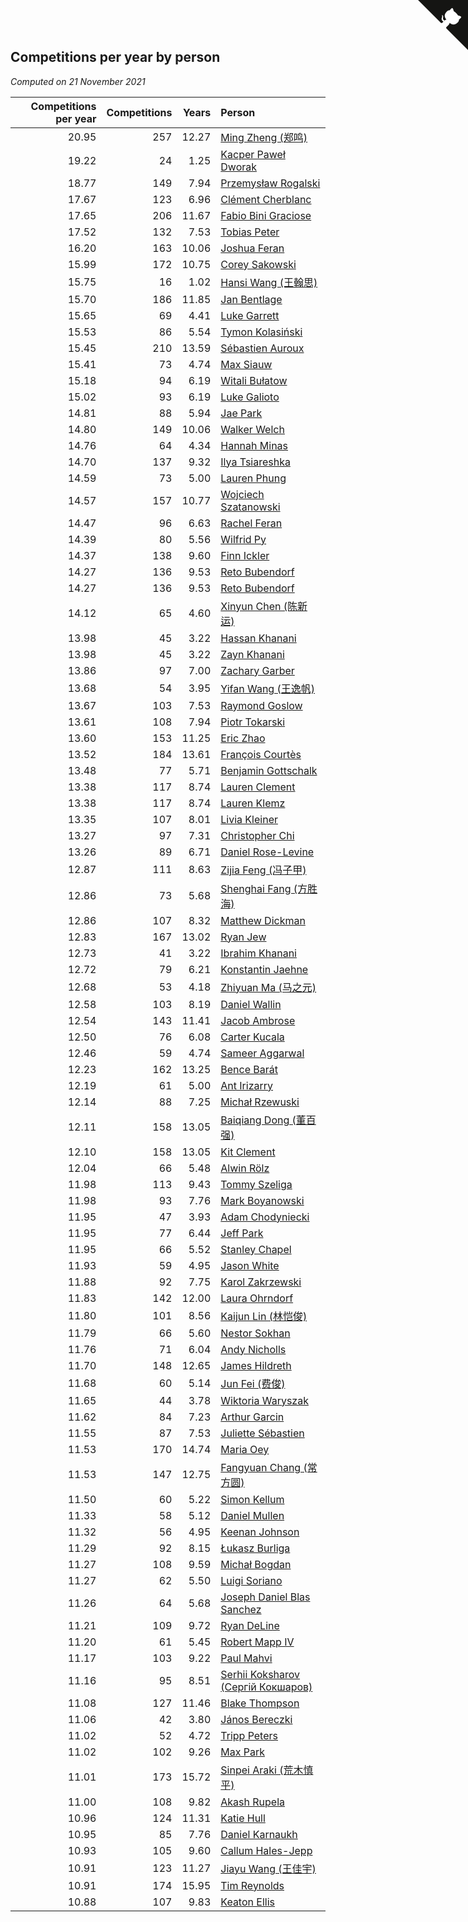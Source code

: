 ## Competitions per year by person

*Computed on 21 November 2021*

| Competitions per year | Competitions | Years | Person |
| ---: | ---: | ---: | :--- |
| 20.95 | 257 | 12.27 | [Ming Zheng (郑鸣)](https://www.worldcubeassociation.org/persons/2009ZHEN11) |
| 19.22 | 24 | 1.25 | [Kacper Paweł Dworak](https://www.worldcubeassociation.org/persons/2020DWOR01) |
| 18.77 | 149 | 7.94 | [Przemysław Rogalski](https://www.worldcubeassociation.org/persons/2013ROGA02) |
| 17.67 | 123 | 6.96 | [Clément Cherblanc](https://www.worldcubeassociation.org/persons/2014CHER05) |
| 17.65 | 206 | 11.67 | [Fabio Bini Graciose](https://www.worldcubeassociation.org/persons/2010GRAC02) |
| 17.52 | 132 | 7.53 | [Tobias Peter](https://www.worldcubeassociation.org/persons/2014PETE03) |
| 16.20 | 163 | 10.06 | [Joshua Feran](https://www.worldcubeassociation.org/persons/2011FERA01) |
| 15.99 | 172 | 10.75 | [Corey Sakowski](https://www.worldcubeassociation.org/persons/2011SAKO01) |
| 15.75 | 16 | 1.02 | [Hansi Wang (王翰思)](https://www.worldcubeassociation.org/persons/2020WANG19) |
| 15.70 | 186 | 11.85 | [Jan Bentlage](https://www.worldcubeassociation.org/persons/2010BENT01) |
| 15.65 | 69 | 4.41 | [Luke Garrett](https://www.worldcubeassociation.org/persons/2017GARR05) |
| 15.53 | 86 | 5.54 | [Tymon Kolasiński](https://www.worldcubeassociation.org/persons/2016KOLA02) |
| 15.45 | 210 | 13.59 | [Sébastien Auroux](https://www.worldcubeassociation.org/persons/2008AURO01) |
| 15.41 | 73 | 4.74 | [Max Siauw](https://www.worldcubeassociation.org/persons/2017SIAU02) |
| 15.18 | 94 | 6.19 | [Witali Bułatow](https://www.worldcubeassociation.org/persons/2015BUAT01) |
| 15.02 | 93 | 6.19 | [Luke Galioto](https://www.worldcubeassociation.org/persons/2015GALI02) |
| 14.81 | 88 | 5.94 | [Jae Park](https://www.worldcubeassociation.org/persons/2015PARK24) |
| 14.80 | 149 | 10.06 | [Walker Welch](https://www.worldcubeassociation.org/persons/2011WELC01) |
| 14.76 | 64 | 4.34 | [Hannah Minas](https://www.worldcubeassociation.org/persons/2017MINA04) |
| 14.70 | 137 | 9.32 | [Ilya Tsiareshka](https://www.worldcubeassociation.org/persons/2012TERE01) |
| 14.59 | 73 | 5.00 | [Lauren Phung](https://www.worldcubeassociation.org/persons/2016PHUN02) |
| 14.57 | 157 | 10.77 | [Wojciech Szatanowski](https://www.worldcubeassociation.org/persons/2011SZAT01) |
| 14.47 | 96 | 6.63 | [Rachel Feran](https://www.worldcubeassociation.org/persons/2015FERA01) |
| 14.39 | 80 | 5.56 | [Wilfrid Py](https://www.worldcubeassociation.org/persons/2016PYWI01) |
| 14.37 | 138 | 9.60 | [Finn Ickler](https://www.worldcubeassociation.org/persons/2012ICKL01) |
| 14.27 | 136 | 9.53 | [Reto Bubendorf](https://www.worldcubeassociation.org/persons/2012BUBE01) |
| 14.27 | 136 | 9.53 | [Reto Bubendorf](https://www.worldcubeassociation.org/persons/2012BUBE01) |
| 14.12 | 65 | 4.60 | [Xinyun Chen (陈新运)](https://www.worldcubeassociation.org/persons/2017CHEN36) |
| 13.98 | 45 | 3.22 | [Hassan Khanani](https://www.worldcubeassociation.org/persons/2018KHAN26) |
| 13.98 | 45 | 3.22 | [Zayn Khanani](https://www.worldcubeassociation.org/persons/2018KHAN28) |
| 13.86 | 97 | 7.00 | [Zachary Garber](https://www.worldcubeassociation.org/persons/2014GARB01) |
| 13.68 | 54 | 3.95 | [Yifan Wang (王逸帆)](https://www.worldcubeassociation.org/persons/2017WANY29) |
| 13.67 | 103 | 7.53 | [Raymond Goslow](https://www.worldcubeassociation.org/persons/2014GOSL01) |
| 13.61 | 108 | 7.94 | [Piotr Tokarski](https://www.worldcubeassociation.org/persons/2013TOKA01) |
| 13.60 | 153 | 11.25 | [Eric Zhao](https://www.worldcubeassociation.org/persons/2010ZHAO19) |
| 13.52 | 184 | 13.61 | [François Courtès](https://www.worldcubeassociation.org/persons/2008COUR01) |
| 13.48 | 77 | 5.71 | [Benjamin Gottschalk](https://www.worldcubeassociation.org/persons/2016GOTT01) |
| 13.38 | 117 | 8.74 | [Lauren Clement](https://www.worldcubeassociation.org/persons/2013KLEM01) |
| 13.38 | 117 | 8.74 | [Lauren Klemz](https://www.worldcubeassociation.org/persons/2013KLEM01) |
| 13.35 | 107 | 8.01 | [Livia Kleiner](https://www.worldcubeassociation.org/persons/2013KLEI03) |
| 13.27 | 97 | 7.31 | [Christopher Chi](https://www.worldcubeassociation.org/persons/2014CHIC01) |
| 13.26 | 89 | 6.71 | [Daniel Rose-Levine](https://www.worldcubeassociation.org/persons/2015ROSE01) |
| 12.87 | 111 | 8.63 | [Zijia Feng (冯子甲)](https://www.worldcubeassociation.org/persons/2013FENG02) |
| 12.86 | 73 | 5.68 | [Shenghai Fang (方胜海)](https://www.worldcubeassociation.org/persons/2016FANG01) |
| 12.86 | 107 | 8.32 | [Matthew Dickman](https://www.worldcubeassociation.org/persons/2013DICK01) |
| 12.83 | 167 | 13.02 | [Ryan Jew](https://www.worldcubeassociation.org/persons/2008JEWR01) |
| 12.73 | 41 | 3.22 | [Ibrahim Khanani](https://www.worldcubeassociation.org/persons/2018KHAN27) |
| 12.72 | 79 | 6.21 | [Konstantin Jaehne](https://www.worldcubeassociation.org/persons/2015JAEH01) |
| 12.68 | 53 | 4.18 | [Zhiyuan Ma (马之元)](https://www.worldcubeassociation.org/persons/2017MAZH04) |
| 12.58 | 103 | 8.19 | [Daniel Wallin](https://www.worldcubeassociation.org/persons/2013WALL03) |
| 12.54 | 143 | 11.41 | [Jacob Ambrose](https://www.worldcubeassociation.org/persons/2010AMBR01) |
| 12.50 | 76 | 6.08 | [Carter Kucala](https://www.worldcubeassociation.org/persons/2015KUCA01) |
| 12.46 | 59 | 4.74 | [Sameer Aggarwal](https://www.worldcubeassociation.org/persons/2017AGGA01) |
| 12.23 | 162 | 13.25 | [Bence Barát](https://www.worldcubeassociation.org/persons/2008BARA01) |
| 12.19 | 61 | 5.00 | [Ant Irizarry](https://www.worldcubeassociation.org/persons/2016IRIZ02) |
| 12.14 | 88 | 7.25 | [Michał Rzewuski](https://www.worldcubeassociation.org/persons/2014RZEW01) |
| 12.11 | 158 | 13.05 | [Baiqiang Dong (董百强)](https://www.worldcubeassociation.org/persons/2008DONG06) |
| 12.10 | 158 | 13.05 | [Kit Clement](https://www.worldcubeassociation.org/persons/2008CLEM01) |
| 12.04 | 66 | 5.48 | [Alwin Rölz](https://www.worldcubeassociation.org/persons/2016ROLZ01) |
| 11.98 | 113 | 9.43 | [Tommy Szeliga](https://www.worldcubeassociation.org/persons/2012SZEL01) |
| 11.98 | 93 | 7.76 | [Mark Boyanowski](https://www.worldcubeassociation.org/persons/2014BOYA01) |
| 11.95 | 47 | 3.93 | [Adam Chodyniecki](https://www.worldcubeassociation.org/persons/2017CHOD02) |
| 11.95 | 77 | 6.44 | [Jeff Park](https://www.worldcubeassociation.org/persons/2015PARK08) |
| 11.95 | 66 | 5.52 | [Stanley Chapel](https://www.worldcubeassociation.org/persons/2016CHAP04) |
| 11.93 | 59 | 4.95 | [Jason White](https://www.worldcubeassociation.org/persons/2016WHIT16) |
| 11.88 | 92 | 7.75 | [Karol Zakrzewski](https://www.worldcubeassociation.org/persons/2014ZAKR01) |
| 11.83 | 142 | 12.00 | [Laura Ohrndorf](https://www.worldcubeassociation.org/persons/2009OHRN01) |
| 11.80 | 101 | 8.56 | [Kaijun Lin (林恺俊)](https://www.worldcubeassociation.org/persons/2013LINK01) |
| 11.79 | 66 | 5.60 | [Nestor Sokhan](https://www.worldcubeassociation.org/persons/2016SOKH01) |
| 11.76 | 71 | 6.04 | [Andy Nicholls](https://www.worldcubeassociation.org/persons/2015NICH04) |
| 11.70 | 148 | 12.65 | [James Hildreth](https://www.worldcubeassociation.org/persons/2009HILD01) |
| 11.68 | 60 | 5.14 | [Jun Fei (费俊)](https://www.worldcubeassociation.org/persons/2016FEIJ02) |
| 11.65 | 44 | 3.78 | [Wiktoria Waryszak](https://www.worldcubeassociation.org/persons/2018WARY01) |
| 11.62 | 84 | 7.23 | [Arthur Garcin](https://www.worldcubeassociation.org/persons/2014GARC27) |
| 11.55 | 87 | 7.53 | [Juliette Sébastien](https://www.worldcubeassociation.org/persons/2014SEBA01) |
| 11.53 | 170 | 14.74 | [Maria Oey](https://www.worldcubeassociation.org/persons/2007OEYM01) |
| 11.53 | 147 | 12.75 | [Fangyuan Chang (常方圆)](https://www.worldcubeassociation.org/persons/2009CHAN04) |
| 11.50 | 60 | 5.22 | [Simon Kellum](https://www.worldcubeassociation.org/persons/2016KELL12) |
| 11.33 | 58 | 5.12 | [Daniel Mullen](https://www.worldcubeassociation.org/persons/2016MULL04) |
| 11.32 | 56 | 4.95 | [Keenan Johnson](https://www.worldcubeassociation.org/persons/2016JOHN30) |
| 11.29 | 92 | 8.15 | [Łukasz Burliga](https://www.worldcubeassociation.org/persons/2013BURL01) |
| 11.27 | 108 | 9.59 | [Michał Bogdan](https://www.worldcubeassociation.org/persons/2012BOGD01) |
| 11.27 | 62 | 5.50 | [Luigi Soriano](https://www.worldcubeassociation.org/persons/2016SORI04) |
| 11.26 | 64 | 5.68 | [Joseph Daniel Blas Sanchez](https://www.worldcubeassociation.org/persons/2016SANC08) |
| 11.21 | 109 | 9.72 | [Ryan DeLine](https://www.worldcubeassociation.org/persons/2012DELI01) |
| 11.20 | 61 | 5.45 | [Robert Mapp IV](https://www.worldcubeassociation.org/persons/2016IVRO01) |
| 11.17 | 103 | 9.22 | [Paul Mahvi](https://www.worldcubeassociation.org/persons/2012MAHV01) |
| 11.16 | 95 | 8.51 | [Serhii Koksharov (Сергій Кокшаров)](https://www.worldcubeassociation.org/persons/2013KOKS01) |
| 11.08 | 127 | 11.46 | [Blake Thompson](https://www.worldcubeassociation.org/persons/2010THOM03) |
| 11.06 | 42 | 3.80 | [János Bereczki](https://www.worldcubeassociation.org/persons/2018BERE01) |
| 11.02 | 52 | 4.72 | [Tripp Peters](https://www.worldcubeassociation.org/persons/2017PETE04) |
| 11.02 | 102 | 9.26 | [Max Park](https://www.worldcubeassociation.org/persons/2012PARK03) |
| 11.01 | 173 | 15.72 | [Sinpei Araki (荒木慎平)](https://www.worldcubeassociation.org/persons/2006ARAK01) |
| 11.00 | 108 | 9.82 | [Akash Rupela](https://www.worldcubeassociation.org/persons/2012RUPE01) |
| 10.96 | 124 | 11.31 | [Katie Hull](https://www.worldcubeassociation.org/persons/2010HULL01) |
| 10.95 | 85 | 7.76 | [Daniel Karnaukh](https://www.worldcubeassociation.org/persons/2014KARN02) |
| 10.93 | 105 | 9.60 | [Callum Hales-Jepp](https://www.worldcubeassociation.org/persons/2012HALE01) |
| 10.91 | 123 | 11.27 | [Jiayu Wang (王佳宇)](https://www.worldcubeassociation.org/persons/2010WANG53) |
| 10.91 | 174 | 15.95 | [Tim Reynolds](https://www.worldcubeassociation.org/persons/2005REYN01) |
| 10.88 | 107 | 9.83 | [Keaton Ellis](https://www.worldcubeassociation.org/persons/2012ELLI01) |


<a href="https://github.com/jonatanklosko/wca_statistics" class="github-corner" aria-label="View source on Github"><svg width="80" height="80" viewBox="0 0 250 250" style="fill:#151513; color:#fff; position: absolute; top: 0; border: 0; right: 0;" aria-hidden="true"><path d="M0,0 L115,115 L130,115 L142,142 L250,250 L250,0 Z"></path><path d="M128.3,109.0 C113.8,99.7 119.0,89.6 119.0,89.6 C122.0,82.7 120.5,78.6 120.5,78.6 C119.2,72.0 123.4,76.3 123.4,76.3 C127.3,80.9 125.5,87.3 125.5,87.3 C122.9,97.6 130.6,101.9 134.4,103.2" fill="currentColor" style="transform-origin: 130px 106px;" class="octo-arm"></path><path d="M115.0,115.0 C114.9,115.1 118.7,116.5 119.8,115.4 L133.7,101.6 C136.9,99.2 139.9,98.4 142.2,98.6 C133.8,88.0 127.5,74.4 143.8,58.0 C148.5,53.4 154.0,51.2 159.7,51.0 C160.3,49.4 163.2,43.6 171.4,40.1 C171.4,40.1 176.1,42.5 178.8,56.2 C183.1,58.6 187.2,61.8 190.9,65.4 C194.5,69.0 197.7,73.2 200.1,77.6 C213.8,80.2 216.3,84.9 216.3,84.9 C212.7,93.1 206.9,96.0 205.4,96.6 C205.1,102.4 203.0,107.8 198.3,112.5 C181.9,128.9 168.3,122.5 157.7,114.1 C157.9,116.9 156.7,120.9 152.7,124.9 L141.0,136.5 C139.8,137.7 141.6,141.9 141.8,141.8 Z" fill="currentColor" class="octo-body"></path></svg></a><style>.github-corner:hover .octo-arm{animation:octocat-wave 560ms ease-in-out}@keyframes octocat-wave{0%,100%{transform:rotate(0)}20%,60%{transform:rotate(-25deg)}40%,80%{transform:rotate(10deg)}}@media (max-width:500px){.github-corner:hover .octo-arm{animation:none}.github-corner .octo-arm{animation:octocat-wave 560ms ease-in-out}}</style>
